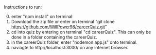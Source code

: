 
Instructions to run:

0) enter "npm install" on terminal
1) Download the zip file or enter on terminal "git clone https://github.com/WillPower98/careerQuiz.git"
2) cd into quiz by entering on terminal "cd careerQuiz". This can only be done in a folder containing the careerQuiz.
3) in the careerQuiz folder, enter "nodemon app.js" onto terminal.
4) naviagte to http://localhost:3000/ on any internet browser.
